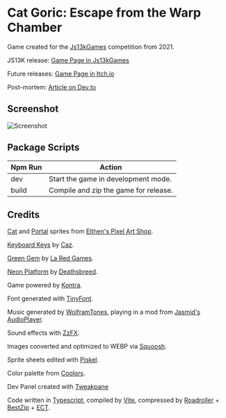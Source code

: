 # Cat Goric: Escape from the Warp Chamber

Game created for the [Js13kGames](https://js13kgames.com/) competition from 2021.

JS13K release: [Game Page in Js13kGames](https://js13kgames.com/entries/cat-goric-escape-from-the-warp-chamber)

Future releases: [Game Page in Itch.io](https://felladrin.itch.io/cat-goric-escape-from-the-warp-chamber)

Post-mortem: [Article on Dev.to](https://dev.to/felladrin/cat-goric-escape-from-the-warp-chamber-post-mortem-57gc) 

## Screenshot

![Screenshot](https://dev-to-uploads.s3.amazonaws.com/uploads/articles/dfe623vasf9qec2fq0bd.png)

## Package Scripts

| Npm Run | Action                                |
| ------- | ------------------------------------- |
| dev     | Start the game in development mode.   |
| build   | Compile and zip the game for release. |

## Credits

[Cat](https://elthen.itch.io/2d-pixel-art-cat-sprites) and [Portal](https://elthen.itch.io/2d-pixel-art-portal-sprites) sprites from [Elthen's Pixel Art Shop](https://itch.io/profile/elthen).

[Keyboard Keys](https://cazwolf.itch.io/caz-pixel-keyboard) by [Caz](https://cazwolf.itch.io/).

[Green Gem](https://laredgames.itch.io/gems-coins-free) by [La Red Games](https://laredgames.itch.io/).

[Neon Platform](https://opengameart.org/content/pong-graphics) by [Deathsbreed](https://opengameart.org/users/deathsbreed).

Game powered by [Kontra](https://straker.github.io/kontra/).

Font generated with [TinyFont](https://github.com/darkwebdev/tinyfont.js).

Music generated by [WolframTones](https://tones.wolfram.com/), playing in a mod from [Jasmid's AudioPlayer](https://github.com/gasman/jasmid).

Sound effects with [ZzFX](https://killedbyapixel.github.io/ZzFX/).

Images converted and optimized to WEBP via [Squoosh](https://squoosh.app/).

Sprite sheets edited with [Piskel](https://www.piskelapp.com/).

Color palette from [Coolors](https://coolors.co/d9ed92-b5e48c-99d98c-76c893-52b69a-34a0a4-168aad-1a759f-1e6091-184e77).

Dev Panel created with [Tweakpane](https://cocopon.github.io/tweakpane/)

Code written in [Typescript](https://www.typescriptlang.org/), compiled by [Vite](https://vitejs.dev/), compressed by [Roadroller](https://lifthrasiir.github.io/roadroller/) + [BestZip](https://github.com/nfriedly/node-bestzip) + [ECT](https://github.com/CT1994/ect-bin).
